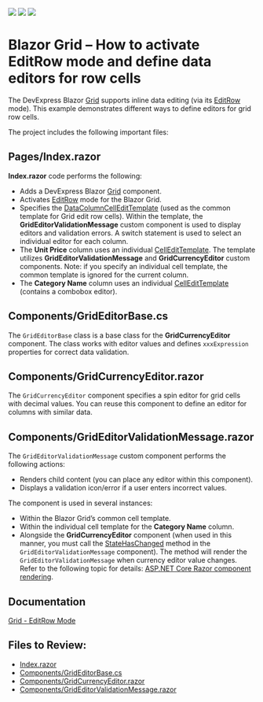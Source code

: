 <!-- default badges list -->
![](https://img.shields.io/endpoint?url=https://codecentral.devexpress.com/api/v1/VersionRange/515149708/23.1.3%2B)
[![](https://img.shields.io/badge/Open_in_DevExpress_Support_Center-FF7200?style=flat-square&logo=DevExpress&logoColor=white)](https://supportcenter.devexpress.com/ticket/details/T1103487)
[![](https://img.shields.io/badge/📖_How_to_use_DevExpress_Examples-e9f6fc?style=flat-square)](https://docs.devexpress.com/GeneralInformation/403183)
<!-- default badges end -->
# Blazor Grid – How to activate EditRow mode and define data editors for row cells
 
The DevExpress Blazor [Grid](https://docs.devexpress.com/Blazor/403143/grid) supports inline data editing (via its [EditRow](https://docs.devexpress.com/Blazor/403454/grid/edit-data-and-validate-input#grideditmodeeditrow) mode). This example demonstrates different ways to define editors for grid row cells. 
 
The project includes the following important files: 
 
## Pages/Index.razor 
 
**Index.razor** code performs the following: 
 
* Adds a DevExpress Blazor [Grid](https://docs.devexpress.com/Blazor/403143/grid) component. 
* Activates [EditRow](https://docs.devexpress.com/Blazor/403454/grid/edit-data-and-validate-input#grideditmodeeditrow) mode for the Blazor Grid.  
* Specifies the [DataColumnCellEditTemplate](https://docs.devexpress.com/Blazor/DevExpress.Blazor.DxGrid.DataColumnCellEditTemplate) (used as the common template for Grid edit row cells). Within the template, the **GridEditorValidationMessage** custom component is used to display editors and validation errors. A switch statement is used to select an individual editor for each column.
* The **Unit Price** column uses an individual [CellEditTemplate](https://docs.devexpress.com/Blazor/DevExpress.Blazor.DxGridDataColumn.CellEditTemplate). The template utilizes **GridEditorValidationMessage** and **GridCurrencyEditor** custom components. Note: if you specify an individual cell template, the common template is ignored for the current column. 
* The **Category Name** column uses an individual [CellEditTemplate](https://docs.devexpress.com/Blazor/DevExpress.Blazor.DxGridDataColumn.CellEditTemplate) (contains a combobox editor). 
 
## Components/GridEditorBase.cs 
 
The `GridEditorBase` class is a base class for the **GridCurrencyEditor** component. The class works with editor values and defines `xxxExpression` properties for correct data validation.
 
## Components/GridCurrencyEditor.razor 

The `GridCurrencyEditor` component specifies a spin editor for grid cells with decimal values. You can reuse this component to define an editor for columns with similar data.
 
## Components/GridEditorValidationMessage.razor 
 
The `GridEditorValidationMessage` custom component performs the following actions: 
   
* Renders child content (you can place any editor within this component). 
* Displays a validation icon/error if a user enters incorrect values.  
 
The component is used in several instances:  
 
* Within the Blazor Grid’s common cell template.
* Within the individual cell template for the **Category Name** column. 
* Alongside the **GridCurrencyEditor** component (when used in this manner, you must call the [StateHasChanged](https://docs.microsoft.com/en-us/dotnet/api/microsoft.aspnetcore.components.componentbase.statehaschanged?view=aspnetcore-6.0) method in the `GridEditorValidationMessage` component). The method will render the `GridEditorValidationMessage` when currency editor value changes. Refer to the following topic for details: [ASP.NET Core Razor component rendering](https://docs.microsoft.com/en-us/aspnet/core/blazor/components/rendering?view=aspnetcore-6.0). 

## Documentation 

[Grid - EditRow Mode](https://docs.devexpress.com/Blazor/403454/grid/edit-data-and-validate-input#grideditmodeeditrow)

<!-- default file list -->
## Files to Review:

* [Index.razor](./EditRow/Pages/Index.razor)
* [Components/GridEditorBase.cs](./EditRow/Components/GridEditorBase.cs)
* [Components/GridCurrencyEditor.razor](./EditRow/Components/GridCurrencyEditor.razor)
* [Components/GridEditorValidationMessage.razor](./EditRow/Components/GridEditorValidationMessage.razor)

<!-- default file list end -->
